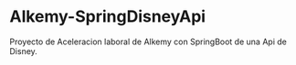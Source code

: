 # Alkemy-SpringDisneyApi
Proyecto de Aceleracion laboral de Alkemy con SpringBoot de una Api de Disney.
